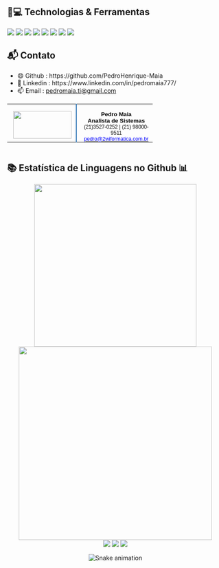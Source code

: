 <h2> 🚀💻 Technologias & Ferramentas </h2> 
<div  align="center"; style="display : inline ; margin-right: 30px">
  <img src="https://img.shields.io/badge/Python-3776AB?style=for-the-badge&logo=python&logoColor=white" />
  <img src="https://img.shields.io/badge/HTML5-E34F26?style=for-the-badge&logo=html5&logoColor=white" /> 
  <img src="https://img.shields.io/badge/CSS-239120?&style=for-the-badge&logo=css3&logoColor=white" />  
  <img src="https://img.shields.io/badge/JavaScript-F7DF1E?style=for-the-badge&logo=javascript&logoColor=black" />   
  <img src="https://img.shields.io/badge/C-00599C?style=for-the-badge&logo=c&logoColor=white" />  
  <img src="https://img.shields.io/badge/Java-ED8B00?style=for-the-badge&logo=java&logoColor=white" /> 
  <img src="https://img.shields.io/badge/MySQL-00000F?style=for-the-badge&logo=mysql&logoColor=white" />  
  <img src="https://img.shields.io/badge/Microsoft_Excel-217346?style=for-the-badge&logo=microsoft-excel&logoColor=white" />   
</div>
<div>
  <h2> 📬 Contato</h2>
  <ul>
  <li> 😄 Github : https://github.com/PedroHenrique-Maia </li>
    <li> 💬 Linkedin : https://www.linkedin.com/in/pedromaia777/ </li>
    <li>📫 Email : <a href=mailto:pedromaia.ti@gmail.com>pedromaia.ti@gmail.com</a>  
  </ul>
</div>
<div align="center">
  <table border="0" cellspacing="0" cellpadding="0" style="border-collapse:collapse">
    <tbody>
      <tr style="height:0pt">
        <td width="162" valign="top" style="width:120.0pt;border:none;border-right:solid #2e74b5 1.5pt;padding:0cm 0pt 0cm 0pt;height:0pt">
          <p class="MsoNormal" align="center" style="margin-bottom:0cm;text-align:center;line-height:normal">&nbsp;<img src="https://drive.google.com/uc?id=1ZEy6KO6F_6aD1kwQRQJ8MeAnO71zGSWi&export=download" width="136" height="64">
          </p>
        </td>
        <td width="270" valign="top" style="width:127.55pt;border:none;padding:0cm 0pt 0cm 5.4pt;height:0pt">
          <p class="MsoNormal" align="center" style="margin-bottom:0cm;text-align:center;line-height:normal">
            <b>
              <span style="font-size:10.0pt;font-family:&quot;Bahnschrift SemiLight&quot;,sans-serif;color:black">Pedro Maia<br>Analista de Sistemas
              </span>
            </b>
              <span style="font-size:9.0pt;font-family:&quot;Bahnschrift SemiLight&quot;,sans-serif;color:#0d0d0d">
                <br>(21)3527-0252 | (21) 98000-9511
                <br>
            </span>
            <span style="font-size:9.0pt;font-family:&quot;Bahnschrift SemiLight&quot;,sans-serif">
              <a href="mailto:pedro@2wiformatica.com.br" target="_blank">
                <span style="color:blue">pedro@2wiformatica.com.br
                </span></a></span><span style="font-size:8.0pt">
            </span>
          </p>
        </td>
      </tr>
    </tbody>
  </table>
  <table border="0" cellspacing="0" cellpadding="0" style="border-collapse:collapse">
  </table>
</div>

<h2> 📚 Estatística de Linguagens no Github 📊</h2> 

<div align="center">
  <img src="https://github-readme-stats-eight-theta.vercel.app/api/top-langs/?username=PedroHenrique-Maia&layout=compact&langs_count=8&theme=chartreuse-dark" width="378"/>
  <img src="https://github-readme-stats-eight-theta.vercel.app/api?username=PedroHenrique-Maia&show_icons=true&theme=highcontrast&include_all_commits=true&count_private=true"width="450"/>

<div> 
  <a href="https://instagram.com/Alessandro594" target="_blank"><img src="https://img.shields.io/badge/-Instagram-%23E4405F?style=for-the-badge&logo=instagram&logoColor=white" target="_blank"></a>
  <a href = "mailto:alessandro.santos@soulasalle.com.br"><img src="https://img.shields.io/badge/-Gmail-%23333?style=for-the-badge&logo=gmail&logoColor=white" target="_blank"></a>
  <a href="https://www.linkedin.com" target="_blank"><img src="https://img.shields.io/badge/-LinkedIn-%230077B5?style=for-the-badge&logo=linkedin&logoColor=white" target="_blank"></a> 
 
 ![Snake animation](https://github.com/PedroHenrique-Maia/rafaballerini/blob/output/github-contribution-grid-snake.svg)

</div>

